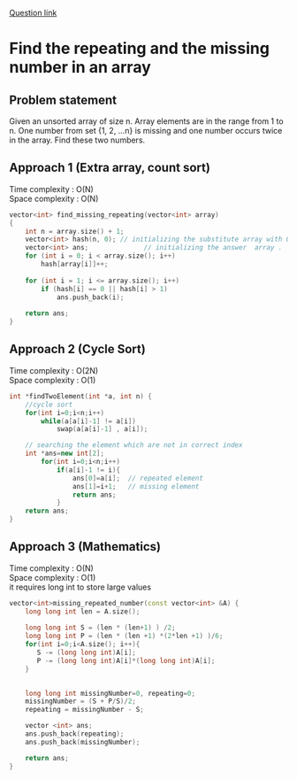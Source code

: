 [Question link](https://practice.geeksforgeeks.org/problems/find-missing-and-repeating2512/1/)

# Find the repeating and the missing number in an array

## Problem statement

Given an unsorted array of size n. Array elements are in the range from 1 to n. One number from set {1, 2, …n} is missing and one number occurs twice in the array. Find these two numbers.

## Approach 1 (Extra array, count sort)

Time complexity : O(N)  
Space complexity : O(N)

```cpp
vector<int> find_missing_repeating(vector<int> array)
{
    int n = array.size() + 1;
    vector<int> hash(n, 0); // initializing the substitute array with 0 of size n+1.
    vector<int> ans;              // initializing the answer  array .
    for (int i = 0; i < array.size(); i++)
        hash[array[i]]++;
    
    for (int i = 1; i <= array.size(); i++)
        if (hash[i] == 0 || hash[i] > 1)
            ans.push_back(i);
        
    return ans;
}
```
## Approach 2 (Cycle Sort)
Time complexity : O(2N)  
Space complexity : O(1)

```cpp
int *findTwoElement(int *a, int n) {
    //cycle sort
    for(int i=0;i<n;i++)
        while(a[a[i]-1] != a[i])
            swap(a[a[i]-1] , a[i]);

    // searching the element which are not in correct index
    int *ans=new int[2];
        for(int i=0;i<n;i++)
            if(a[i]-1 != i){
                ans[0]=a[i];  // repeated element
                ans[1]=i+1;   // missing element
                return ans;
            }
    return ans;
}

```

## Approach 3 (Mathematics)

Time complexity : O(N)  
Space complexity : O(1)  
it requires long int to store large values

```cpp
vector<int>missing_repeated_number(const vector<int> &A) {
    long long int len = A.size();
    
    long long int S = (len * (len+1) ) /2;
    long long int P = (len * (len +1) *(2*len +1) )/6;
    for(int i=0;i<A.size(); i++){
       S -= (long long int)A[i];
       P -= (long long int)A[i]*(long long int)A[i];
    }
     

    long long int missingNumber=0, repeating=0;
    missingNumber = (S + P/S)/2;
    repeating = missingNumber - S;

    vector <int> ans;
    ans.push_back(repeating);
    ans.push_back(missingNumber);

    return ans;
}
```

